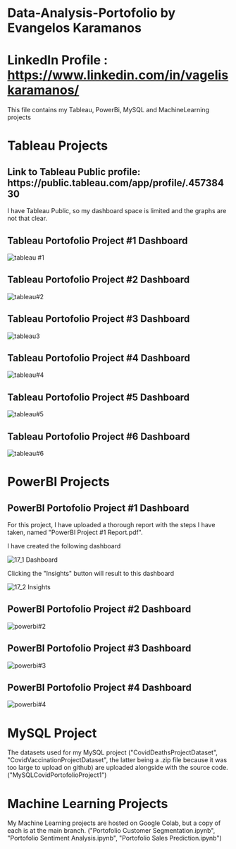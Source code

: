 # Data-Analysis-Portofolio by Evangelos Karamanos

# LinkedIn Profile : https://www.linkedin.com/in/vageliskaramanos/

This file contains my Tableau, PowerBi, MySQL and MachineLearning projects

<h1>Tableau Projects</h1>

<h2>Link to Tableau Public profile: https://public.tableau.com/app/profile/.45738430 </h2>

I have Tableau Public, so my dashboard space is limited and the graphs are not that clear.


<h2>Tableau Portofolio Project #1 Dashboard</h2>


![tableau #1](https://user-images.githubusercontent.com/39276340/199851044-3ae81af0-d54d-402e-b3ff-04a6c2cfc819.png)


<h2>Tableau Portofolio Project #2 Dashboard</h2>


![tableau#2](https://user-images.githubusercontent.com/39276340/199851099-34f48525-683a-43cd-9c84-f4d502d246ac.png)


<h2>Tableau Portofolio Project #3 Dashboard</h2>


![tableau3](https://user-images.githubusercontent.com/39276340/199851209-32623c2b-2008-4031-b9df-77e7f97da599.png)


<h2>Tableau Portofolio Project #4 Dashboard</h2>


![tableau#4](https://user-images.githubusercontent.com/39276340/199851227-127c9f22-17de-4ee7-b219-cade6d3f87a4.png)



<h2>Tableau Portofolio Project #5 Dashboard</h2>


![tableau#5](https://user-images.githubusercontent.com/39276340/199851245-d34d69d5-2563-4283-8c21-82ff10022105.png)


<h2>Tableau Portofolio Project #6 Dashboard</h2>


![tableau#6](https://user-images.githubusercontent.com/39276340/199851261-cc9dc660-30d1-4797-860e-87f060717b35.png)


<h1>PowerBI Projects</h1>


<h2>PowerBI Portofolio Project #1 Dashboard</h2>

For this project, I have uploaded a thorough report with the steps I have taken, named "PowerBI Project #1 Report.pdf".

I have created the following dashboard


![17_1 Dashboard](https://user-images.githubusercontent.com/39276340/199853138-dac7fb7c-4b55-4ef3-aa49-a576e253cbfc.png)


Clicking the "Insights" button will result to this dashboard


![17_2 Insights](https://user-images.githubusercontent.com/39276340/199853193-e390428c-bff5-478e-8aa2-95f9b29e2b94.png)


<h2>PowerBI Portofolio Project #2 Dashboard</h2>


![powerbi#2](https://user-images.githubusercontent.com/39276340/199853445-bcc33435-e8f5-4ed0-b8ec-840a34a133de.png)


<h2>PowerBI Portofolio Project #3 Dashboard</h2>


![powerbi#3](https://user-images.githubusercontent.com/39276340/199853534-5479c2d3-8328-4872-a1e5-a36f79964103.png)


<h2>PowerBI Portofolio Project #4 Dashboard</h2>


![powerbi#4](https://user-images.githubusercontent.com/39276340/199853560-6bf6ac4f-682a-46f2-a0b6-838c1365a087.png)




<h1>MySQL Project</h1>

The datasets used for my MySQL project ("CovidDeathsProjectDataset", "CovidVaccinationProjectDataset", the latter being a .zip file because it was too large to upload on github) are uploaded alongside with the source code. ("MySQLCovidPortofolioProject1")



<h1>Machine Learning Projects</h1>

My Machine Learning projects are hosted on Google Colab, but a copy of each is at the main branch. ("Portofolio Customer Segmentation.ipynb", "Portofolio Sentiment Analysis.ipynb", "Portofolio Sales Prediction.ipynb")
